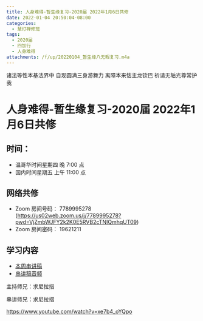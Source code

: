 ```yaml
---
title: 人身难得-暂生缘复习-2020届 2022年1月6日共修
date: 2022-01-04 20:50:04-08:00
categories:
  - 慧灯禅修班
tags:
  - 2020届
  - 四加行
  - 人身难得
attachments: /f/up/20220104_暂生缘八无暇复习.m4a
---
```

诸法等性本基法界中 自现圆满三身游舞力 
离障本来怙主龙钦巴 祈请无垢光尊常护我

# 人身难得-暂生缘复习-2020届 2022年1月6日共修

## 时间：

* 温哥华时间星期四 晚 7:00 点
* 国内时间星期五 上午 11:00 点

## 网络共修

* Zoom 房间号码： 7789995278 (<https://us02web.zoom.us/j/7789995278?pwd=VjZmbWJFY2k2K0E5RVB2cTNIQmhqUT09>)
* Zoom 房间密码： 19621211

## 学习内容

* [本周串讲稿](https://s3.ap-northeast-1.wasabisys.com/hdcx/hdv/f/up/暂生缘复习.docx)
* [串讲稿音频](https://s3.ap-northeast-1.wasabisys.com/hdcx/hdv/f/up/20220104_暂生缘八无暇复习.m4a)

主持师兄：求尼拉措

串讲师兄：求尼拉措

<https://www.youtube.com/watch?v=xe7b4_oYQpo>